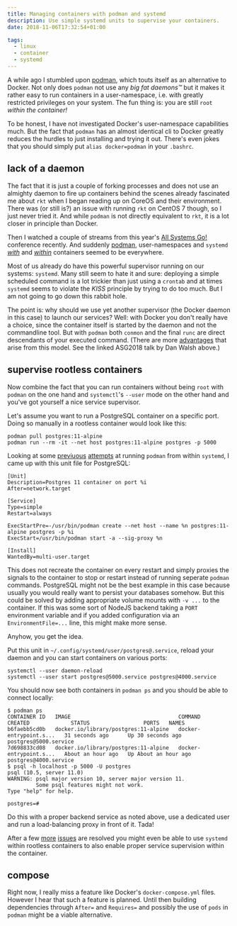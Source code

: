 ```yaml
---
title: Managing containers with podman and systemd
description: Use simple systemd units to supervise your containers.
date: 2018-11-06T17:32:54+01:00

tags:
  - linux
  - container
  - systemd
---
```


A while ago I stumbled upon [podman](https://podman.io/), which touts itself as an alternative to
Docker. Not only does `podman` not use any _big fat daemons™_ but it makes it rather easy to run
containers in a user-namespace, i.e. with greatly restricted privileges on your system. The fun
thing is: you are still `root` _within the container!_

<!--more-->

To be honest, I have not investigated Docker's user-namespace capabilities much. But the fact that
`podman` has an almost identical cli to Docker greatly reduces the hurdles to just installing and
trying it out. There's even jokes that you should simply put `alias docker=podman` in your
`.bashrc`.

## lack of a daemon

The fact that it is just a couple of forking processes and does not use an almighty daemon to fire
up containers behind the scenes already fascinated me about `rkt` when I began reading up on CoreOS
and their environment. There was (or still is?) an issue with running `rkt` on CentOS 7 though, so I
just never tried it. And while `podman` is not directly equivalent to `rkt`, it is a lot closer in
principle than Docker.

Then I watched a couple of streams from this year's
[All Systems Go!](https://media.ccc.de/c/asg2018) conference recently. And suddenly
[podman](https://media.ccc.de/v/ASG2018-177-replacing_docker_with_podman), user-namespaces and
`systemd` [_with_](https://media.ccc.de/v/ASG2018-192-state_of_systemd_facebook) and
[_within_](https://media.ccc.de/v/ASG2018-179-container_run-times_and_fun-times) containers seemed
to be everywhere.

Most of us already do have this powerful supervisor running on our systems: `systemd`. Many still
seem to hate it and sure: deploying a simple scheduled command is a lot trickier than just using a
`crontab` and at times `systemd` seems to violate the _KISS_ principle by trying to do too much. But
I am not going to go down this rabbit hole.

The point is: why should we use yet another supervisor (the Docker daemon in this case) to launch
our services? Well: with Docker you don't really have a choice, since the container itself is
started by the daemon and not the commandline tool. But with `podman` both `conmon` and the final
`runc` are direct descendants of your executed command. (There are more
[advantages](https://opensource.com/article/18/10/podman-more-secure-way-run-containers) that arise
from this model. See the linked ASG2018 talk by Dan Walsh above.)

## supervise rootless containers

Now combine the fact that you can run containers without being `root` with `podman` on the one hand
and `systemctl`'s `--user` mode on the other hand and you've got yourself a nice service supervisor.

Let's assume you want to run a PostgreSQL container on a specific port. Doing so manually in a
rootless container would look like this:

    podman pull postgres:11-alpine
    podman run --rm -it --net host postgres:11-alpine postgres -p 5000

Looking at some [previuous](https://github.com/containers/libpod/issues/893)
[attempts](https://podman.io/blogs/2018/09/13/systemd.html) at running `podman` from within
`systemd`, I came up with this unit file for PostgreSQL:

    [Unit]
    Description=Postgres 11 container on port %i
    After=network.target

    [Service]
    Type=simple
    Restart=always

    ExecStartPre=-/usr/bin/podman create --net host --name %n postgres:11-alpine postgres -p %i
    ExecStart=/usr/bin/podman start -a --sig-proxy %n

    [Install]
    WantedBy=multi-user.target

This does not recreate the container on every restart and simply proxies the signals to the
container to stop or restart instead of running seperate `podman` commands. PostgreSQL might not be
the best example in this case because usually you would really want to persist your databases
somehow. But this could be solved by adding appropriate volume mounts with `-v ...` to the
container. If this was some sort of NodeJS backend taking a `PORT` environment variable and if you
added configuration via an `EnvironmentFile=...` line, this might make more sense.

Anyhow, you get the idea.

Put this unit in `~/.config/systemd/user/postgres@.service`, reload your daemon and you can start
containers on various ports:

    systemctl --user daemon-reload
    systemctl --user start postgres@5000.service postgres@4000.service

You should now see both containers in `podman ps` and you should be able to connect locally:

    $ podman ps
    CONTAINER ID   IMAGE                                  COMMAND                  CREATED             STATUS                 PORTS   NAMES
    b6faebb5cd0b   docker.io/library/postgres:11-alpine   docker-entrypoint.s...   31 seconds ago      Up 30 seconds ago              postgres@5000.service
    7d698833cd08   docker.io/library/postgres:11-alpine   docker-entrypoint.s...   About an hour ago   Up About an hour ago           postgres@4000.service
    $ psql -h localhost -p 5000 -U postgres
    psql (10.5, server 11.0)
    WARNING: psql major version 10, server major version 11.
             Some psql features might not work.
    Type "help" for help.

    postgres=#

Do this with a proper backend service as noted above, use a dedicated user and run a load-balancing
proxy in front of it. Tada!

After a few [more](https://github.com/containers/libpod/pull/1761)
[issues](https://github.com/systemd/systemd/pull/10646) are resolved you might even be able to use
`systemd` within rootless containers to also enable proper service supervision within the container.

## compose

Right now, I really miss a feature like Docker's `docker-compose.yml` files. However I hear that
such a feature is planned. Until then building dependencies through `After=` and `Requires=` and
possibly the use of `pods` in `podman` might be a viable alternative.
